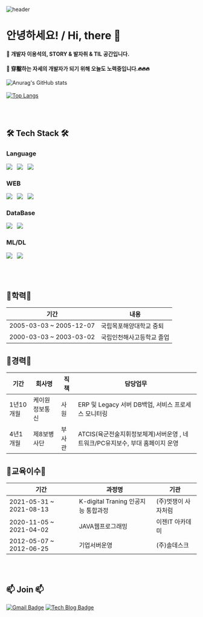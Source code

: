 ![header](https://capsule-render.vercel.app/api?type=waving&color=timeGradient&text=YongSuk-Lee:%20&height=300&fontSize=50&animation=twinkling&fontColor=black&fontAlign=20)
# 안녕하세요! / Hi, there  👋
#### 🌱 개발자 이용석의, STORY & 발자취 & TIL 공간입니다.
#### 🌱 穿鑿하는 자세의 개발자가 되기 위해 오늘도 노력중입니다.🔥🔥🔥 

![Anurag's GitHub stats](https://github-readme-stats.vercel.app/api?username=flowermisty&show_icons=true&theme=dark)<br/><br/>
[![Top Langs](https://github-readme-stats.vercel.app/api/top-langs/?username=flowermisty&langs_count=10&layout=compact&theme=dark)](https://github.com/flowermisty/flowermisty)




<br/><br/><h2 align="left">🛠 Tech Stack 🛠</b></h2>
<h3 align="left">Language</b></h3>
<p align="left">
<img src="https://img.shields.io/badge/JAVA-E34F26?style=forthebage&logo=JAVA&logoColor=white"/></a> &nbsp
<img src="https://img.shields.io/badge/JavaScript-F7DF1E?style=flat-square&logo=JavaScript&logoColor=white"/></a> &nbsp
<img src="https://img.shields.io/badge/Python-1572B6?style=flat-square&logo=Python&logoColor=white"/></a> &nbsp
</p>

<h3 align="left">WEB</b></h3>
<p align="left">
<img src="https://img.shields.io/badge/Spring-1572B6?style=flat-square&logo=Spring&logoColor=white"/></a> &nbsp
<img src="https://img.shields.io/badge/HTML5-F7DF1E?style=flat-square&logo=HTML5&logoColor=white"/></a> &nbsp
<img src="https://img.shields.io/badge/CSS3-339933?style=flat-square&logo=CSS3&logoColor=white"/></a> &nbsp
</p>

<h3 align="left">DataBase</b></h3>
<p align="left">
<img src="https://img.shields.io/badge/ORACLE-47A248?style=flat-square&logo=ORACLE&logoColor=white"/></a> &nbsp 
<img src="https://img.shields.io/badge/MySQL-4479A1?style=flat-square&logo=MySQL&logoColor=white"/></a> &nbsp 
</p>

<h3 align="left">ML/DL</b></h3>
<p align="left">
<img src="https://img.shields.io/badge/scikit learn-47A248?style=flat-square&logo=scikit-learn&logoColor=white"/></a> &nbsp 
<img src="https://img.shields.io/badge/TensorFlow-4479A1?style=flat-square&logo=TensorFlow&logoColor=white"/></a> &nbsp 
</p>


## <br/><br/>💬학력💬


|기간|내용|
| ------ | ------ |
| 2005-03-03 ~ 2005-12-07 | 국립목포해양대학교 중퇴 |
| 2000-03-03 ~ 2003-03-02 | 국립인천해사고등학교 졸업 |




## 💬경력💬


|기간|회사명|직책|담당업무
| ------ | ------ | ------ | ------ |
| 1년10개월 | 케이원정보통신 | 사원 | ERP 및 Legacy 서버 DB백업, 서비스 프로세스 모니터링
| 4년1개월 | 제8보병사단 | 부사관 | ATCIS(육군전술지휘정보체계)서버운영 , 네트워크/PC유지보수, 부대 홈페이지 운영




## 💬교육이수💬


|기간|과정명|기관|
| ------ | ------ | ------ |
| 2021-05-31 ~ 2021-08-13 | K-digital Traning 인공지능 통합과정 | (주)멋쟁이 사자처럼 |
| 2020-11-05 ~ 2021-04-02 | JAVA웹프로그래밍 | 이젠IT 아카데미 |
| 2012-05-07 ~ 2012-06-25 | 기업서버운영 | (주)솔데스크 |


## <br/><br/>📫 Join 📫 
[![Gmail Badge](https://img.shields.io/badge/Gmail-d14836?style=flat-square&logo=Gmail&logoColor=white&link=mailto:flowermisty0625@gmail.com)](mailto:flowermisty0625@gmail.com)
[![Tech Blog Badge](http://img.shields.io/badge/-Tech%20blog-black?style=flat-square&logo=github&link=https://flowermisty.tistory.com/)](https://flowermisty.tistory.com/)

<!--
**Cottonwood-moa/Cottonwood-moa** is a ✨ _special_ ✨ repository because its `README.md` (this file) appears on your GitHub profile.

Here are some ideas to get you started:

- 🔭 I’m currently working on ...
- 🌱 I’m currently learning ...
- 👯 I’m looking to collaborate on ...
- 🤔 I’m looking for help with ...
- 💬 Ask me about ...
- 📫 How to reach me: ...
- 😄 Pronouns: ...
- ⚡ Fun fact: ...
-->
